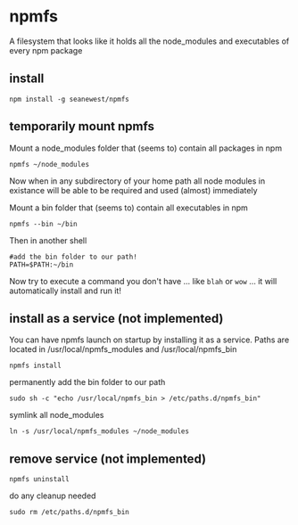 # npmfs
A filesystem that looks like it holds all the node_modules and executables of every npm package

## install

```
npm install -g seanewest/npmfs
```

## temporarily mount npmfs

Mount a node_modules folder that (seems to) contain all packages in npm
```
npmfs ~/node_modules
```
Now when in any subdirectory of your home path all node modules in existance will be able to be required and used (almost) immediately


Mount a bin folder that (seems to) contain all executables in npm
```
npmfs --bin ~/bin
```
Then in another shell
```
#add the bin folder to our path!
PATH=$PATH:~/bin
```
Now try to execute a command you don't have ... like ```blah``` or ```wow``` ... it will automatically install and run it!



## install as a service (not implemented)

You can have npmfs launch on startup by installing it as a service. Paths are located in /usr/local/npmfs_modules and /usr/local/npmfs_bin
```
npmfs install
```
permanently add the bin folder to our path
```
sudo sh -c "echo /usr/local/npmfs_bin > /etc/paths.d/npmfs_bin"
```
symlink all node_modules
```
ln -s /usr/local/npmfs_modules ~/node_modules
```

## remove service (not implemented)
```
npmfs uninstall
```
do any cleanup needed
```
sudo rm /etc/paths.d/npmfs_bin
```
